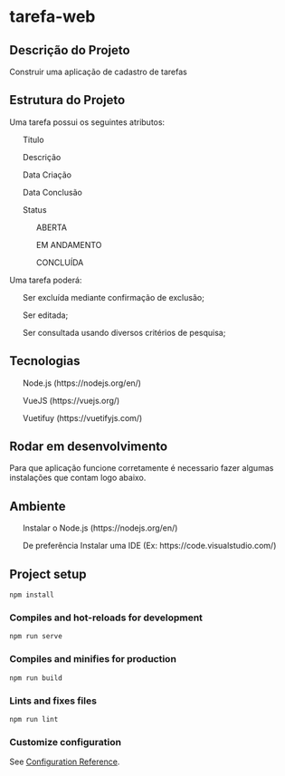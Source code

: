 # tarefa-web

## Descrição do Projeto
  Construir uma aplicação de cadastro de tarefas
  
## Estrutura do Projeto
  Uma tarefa possui os seguintes atributos:
  <ul>Titulo</ul>
  <ul>Descrição</ul>
  <ul>Data Criação</ul>
  <ul>Data Conclusão</ul>
  <ul>Status</ul>
    <ul><ul>ABERTA</ul></ul>
    <ul><ul>EM ANDAMENTO</ul></ul>
    <ul><ul>CONCLUÍDA</ul></ul>
    
  Uma tarefa poderá:
  
  <ul> Ser excluída mediante confirmação de exclusão;</ul>
  <ul> Ser editada;</ul>
  <ul> Ser consultada usando diversos critérios de pesquisa;</ul>
  
## Tecnologias
  <ul>Node.js (https://nodejs.org/en/)</ul>
  <ul>VueJS (https://vuejs.org/) </ul>
  <ul>Vuetifuy (https://vuetifyjs.com/)</ul>
  
## Rodar em desenvolvimento
  Para que aplicação funcione corretamente é necessario fazer algumas instalações que contam logo abaixo.
## Ambiente

<ul>Instalar o Node.js (https://nodejs.org/en/)</ul>
<ul>De preferência Instalar uma IDE (Ex: https://code.visualstudio.com/)</ul>

## Project setup
```
npm install
```

### Compiles and hot-reloads for development
```
npm run serve
```

### Compiles and minifies for production
```
npm run build
```

### Lints and fixes files
```
npm run lint
```

### Customize configuration
See [Configuration Reference](https://cli.vuejs.org/config/).
